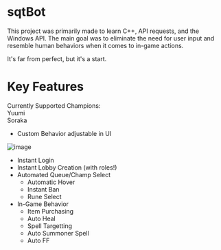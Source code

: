 # sqtBot
This project was primarily made to learn C++, API requests, and the Windows API. The main goal was to eliminate the need for user input and resemble human behaviors when it comes to in-game actions. 

It's far from perfect, but it's a start.

# Key Features
Currently Supported Champions:  
Yuumi  
Soraka

- Custom Behavior adjustable in UI

![image](https://user-images.githubusercontent.com/117426200/212136021-7f43de2d-e64a-443a-97e7-a7641df8daa0.png)

- Instant Login
- Instant Lobby Creation (with roles!)
- Automated Queue/Champ Select
  - Automatic Hover
  - Instant Ban
  - Rune Select
- In-Game Behavior
  - Item Purchasing
  - Auto Heal
  - Spell Targetting
  - Auto Summoner Spell
  - Auto FF


